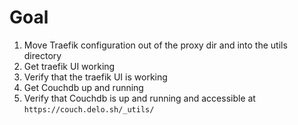 # Goal

1. Move Traefik configuration out of the proxy dir and into the utils directory
2. Get traefik UI working
3. Verify that the traefik UI is working
4. Get Couchdb up and running
5. Verify that Couchdb is up and running and accessible at `https://couch.delo.sh/_utils/`
